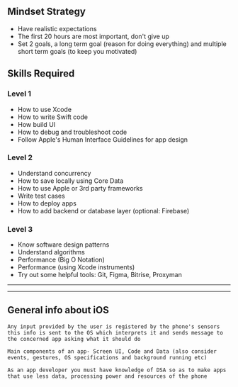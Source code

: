 ## Mindset Strategy
- Have realistic expectations
- The first 20 hours are most important, don't give up
- Set 2 goals, a long term goal (reason for doing everything) and multiple short term goals (to keep you motivated)

## Skills Required
   ### Level 1
   - How to use Xcode
   - How to write Swift code
   - How build UI
   - How to debug and troubleshoot code
   - Follow Apple's Human Interface Guidelines for app design
   ### Level 2
   - Understand concurrency
   - How to save locally using Core Data
   - How to use Apple or 3rd party frameworks
   - Write test cases
   - How to deploy apps
   - How to add backend or database layer (optional: Firebase)
   ### Level 3
   - Know software design patterns
   - Understand algorithms
   - Performance (Big O Notation)
   - Performance (using Xcode instruments)
   - Try out some helpful tools: Git, Figma, Bitrise, Proxyman

---
---

## General info about iOS
    Any input provided by the user is registered by the phone's sensors this info is sent to the OS which interprets it and sends message to the concerned app asking what it should do

    Main components of an app- Screen UI, Code and Data (also consider events, gestures, OS specifications and background running etc)
    
    As an app developer you must have knowledge of DSA so as to make apps that use less data, processing power and resources of the phone
    